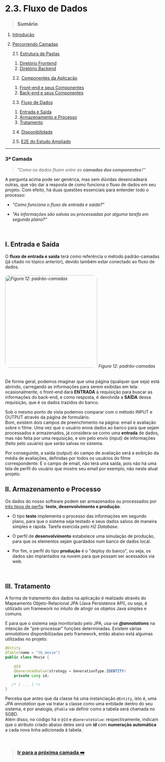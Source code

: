 # 2.3. Fluxo de Dados
> ### Sumário

1. [Introdução](https://github.com/Sancruz-dev/estudo-ampliado#1-introdução)

2. [Percorrendo Camadas](https://github.com/Sancruz-dev/estudo-ampliado#2-percorrendo-camadas)

   2.1. [Estrutura de Pastas](/camadas/i-estrutura-de-pastas#21-estrutura-de-pastas)
      1. [Diretório Frontend](/camadas/i-estrutura-de-pastas#i-diretório-frontend)
      2. [Diretório Backend](/camadas/i-estrutura-de-pastas#ii-diretório-backend)

   2.2. [Componentes da Aplicação](/camadas/ii-componentes-da-aplicacao#22-componentes-da-aplicação)
      1. [Front-end e seus Componentes](#i-front-end-e-seus-componentes)
      2. [Back-end e seus Componentes](#ii-back-end-e-seus-componentes)

   2.3. [Fluxo de Dados](#)
      1. [Entrada e Saída](#i-entrada-e-saída)
      2. [Armazenamento e Processo](#ii-armazenamento-e-processo)
      3. [Tratamento](#iii-tratamento)

   2.4. [Disponibilidade](/camadas/iv-disponibilidade#24-disponibilidade)

   2.5. [E2E do Estudo Ampliado](/camadas/v-e2e-do-estudo-ampliado#25-e2e-do-estudo-ampliado) 
***

### **3ª Camada**

> _"Como os dados fluem entre as **camadas dos componentes**?"_

A pergunta acima pode ser genérica, mas sem dúvidas desencadeará outras, que vão dar a resposta de como funciona o fluxo de dados em seu projeto. Com efeito, há duas questões essenciais para entender todo o processo: 

- _"Como funciona o fluxo de entrada e saída?"_

- _"As informações são salvas ou processadas por alguma tarefa em segundo plano?"_

<br/>

## I. Entrada e Saída

O **fluxo de entrada e saída** terá como referência o método padrão-camadas (já citado no tópico anterior), devido também estar conectado ao fluxo de dados.

###### <img style="border-radius: 12px" height="300" src="https://user-images.githubusercontent.com/83969467/154807894-15856953-b78a-4ae2-a040-f745b4fd0e6c.png" alt="Figura 12: padrão-camadas" title="padrão-camadas" /> Figura 12: padrão-camadas

De forma geral, podemos imaginar que uma página (qualquer que seja) está abrindo, carregando as informações para serem exibidas em tela: ocasionalmente, o front-end dará **ENTRADA** à requisição para buscar as informações do back-end, e como resposta, é devolvida a **SAÍDA** dessa requisição, que é os dados trazidos do banco.

Sob o mesmo ponto de vista podemos comparar com o método INPUT e OUTPUT através da página de formulário. <br/> Bom, existem dois campos de preenchimento na página: email e avaliação sobre o filme. Uma vez que o usuário envia dados ao banco para que sejam processados e armazenados, já considera-se como uma **entrada** de dados, mas não feita por uma requisição, e sim pelo envio (input) de informações (feito pelo usuário) que serão salvas no sistema. 

Por conseguinte, a saída (output) do campo de avaliação será a exibição da média de avaliações, definidas por todos os usuários do filme correspondente. E o campo de email, não terá uma saída, pois não há uma tela de perfil do usuário que mostre seu email por exemplo, não neste atual projeto.

## II. Armazenamento e Processo

Os dados do nosso software podem ser armazenados ou processados por [três tipos de perfis](/camadas/i-estrutura-de-pastas#-resources): **teste, desenvolvimento e produção**.

- O tipo **teste** implementa o processo das informações em segundo plano, para que o sistema seja testado e seus dados salvos de maneira simples e rápida. Tarefa exercida pelo _H2 Database_.

- O perfil de **desenvolvimento** estabelece uma simulação de produção, para que os elementos sejam guardados num banco de dados local.

- Por fim, o perfil do tipo **produção** é o "deploy do banco", ou seja, os dados são implantados na nuvem para que possam ser acessados via web. 

<br/>

## III. Tratamento

A forma de tratamento dos dados na aplicação é realizado através do Mapeamento Objeto-Relacional JPA (Java Persistence API), ou seja, é utilizado um framework no intuito de atingir os objetos Java simples e comuns.

E para que o sistema seja monitoriado pelo JPA, usa-se _**@annotations**_ na intenção de "pré-processar" funções determinadas. Existem várias _annotations_ disponibilizadas pelo framework, então abaixo está algumas utilizadas no projeto:

``` java
@Entity
@Table(name = "tb_movie")
public class Movie {
	
	@Id
	@GeneratedValue(strategy = GenerationType.IDENTITY)
	private Long id;

   /* [ ... ] */
}
```

Perceba que antes que da classe há uma instanciação `@Entity`, isto é, uma _JPA annotation_ que vai tratar a classe como uma entidade dentro do seu sistema, e por analogia, `@Table` vai definir como a tabela será chamada no SGBD. <br/> Além disso, no código há o `@Id` e `@GenerateValue`: respectivamente, indicam que o atributo criado abaixo deles será um **id** com **numeração automática** a cada nova linha adicionada à tabela.

<br/>

> ### [Ir para a próxima camada :arrow_right:](/camadas/iv-disponibilidade#24-disponibilidade)

